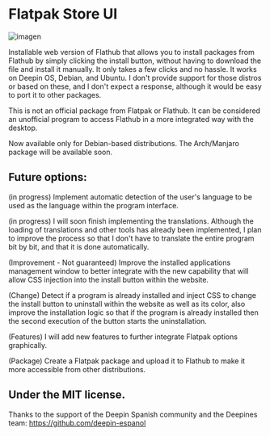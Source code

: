 # Flatpak Store UI

![imagen](https://github.com/user-attachments/assets/a8755a08-ec10-47e2-b9e2-7dfb48e416d3)

Installable web version of Flathub that allows you to install packages from Flathub by simply clicking the install button, without having to download the file and install it manually. It only takes a few clicks and no hassle. It works on Deepin OS, Debian, and Ubuntu. I don't provide support for those distros or based on these, and I don't expect a response, although it would be easy to port it to other packages.

This is not an official package from Flatpak or Flathub. It can be considered an unofficial program to access Flathub in a more integrated way with the desktop.

Now available only for Debian-based distributions.
The Arch/Manjaro package will be available soon.

## Future options:

(in progress) Implement automatic detection of the user's language to be used as the language within the program interface.

(in progress) I will soon finish implementing the translations. Although the loading of translations and other tools has already been implemented, I plan to improve the process so that I don't have to translate the entire program bit by bit, and that it is done automatically.

(Improvement - Not guaranteed) Improve the installed applications management window to better integrate with the new capability that will allow CSS injection into the install button within the website.

(Change) Detect if a program is already installed and inject CSS to change the install button to uninstall within the website as well as its color, also improve the installation logic so that if the program is already installed then the second execution of the button starts the uninstallation.

(Features) I will add new features to further integrate Flatpak options graphically.

(Package) Create a Flatpak package and upload it to Flathub to make it more accessible from other distributions.

## Under the MIT license.
Thanks to the support of the Deepin Spanish community and the Deepines team: https://github.com/deepin-espanol
